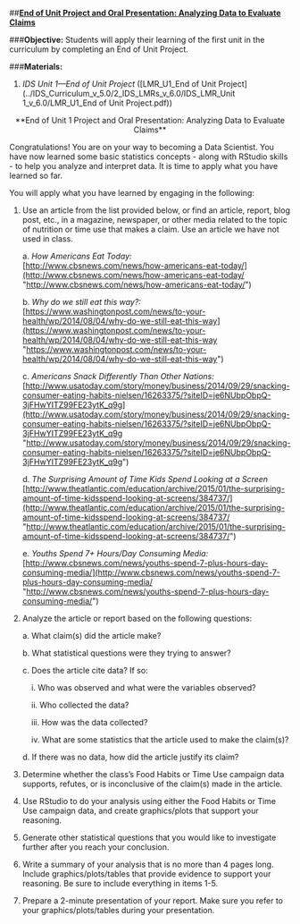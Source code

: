 ##**<u>End of Unit Project and Oral Presentation: Analyzing Data to Evaluate Claims</u>**

###**Objective:**
Students will apply their learning of the first unit in the curriculum by completing an End of Unit Project.

###**Materials:**
1. *IDS Unit 1—End of Unit Project* ([LMR_U1_End of Unit Project](../IDS_Curriculum_v_5.0/2_IDS_LMRs_v_6.0/IDS_LMR_Unit 1_v_6.0/LMR_U1_End of Unit Project.pdf))

<center>**End of Unit 1 Project and Oral Presentation: Analyzing Data to Evaluate Claims**</center>

Congratulations! You are on your way to becoming a Data Scientist. You have now learned some basic
statistics concepts - along with RStudio skills - to help you analyze and interpret data. It is time to apply
what you have learned so far.

You will apply what you have learned by engaging in the following:

1. Use an article from the list provided below, or find an article, report, blog post, etc., in a
magazine, newspaper, or other media related to the topic of nutrition or time use that makes a
claim. Use an article we have not used in class.

    a. *How Americans Eat Today:*<br>
    [http://www.cbsnews.com/news/how-americans-eat-today/](http://www.cbsnews.com/news/how-americans-eat-today/ "http://www.cbsnews.com/news/how-americans-eat-today/")    

    b. *Why do we still eat this way?:*<br> 
    [https://www.washingtonpost.com/news/to-your-health/wp/2014/08/04/why-do-we-still-eat-this-way](https://www.washingtonpost.com/news/to-your-health/wp/2014/08/04/why-do-we-still-eat-this-way "https://www.washingtonpost.com/news/to-your-health/wp/2014/08/04/why-do-we-still-eat-this-way")

    c. *Americans Snack Differently Than Other Nations:*<br>
    [http://www.usatoday.com/story/money/business/2014/09/29/snacking-consumer-eating-habits-nielsen/16263375/?siteID=je6NUbpObpQ-3jFHwYITZ99FE23ytK_q9g](http://www.usatoday.com/story/money/business/2014/09/29/snacking-consumer-eating-habits-nielsen/16263375/?siteID=je6NUbpObpQ-3jFHwYITZ99FE23ytK_q9g "http://www.usatoday.com/story/money/business/2014/09/29/snacking-consumer-eating-habits-nielsen/16263375/?siteID=je6NUbpObpQ-3jFHwYITZ99FE23ytK_q9g")    

    d. *The Surprising Amount of Time Kids Spend Looking at a Screen*<br> [http://www.theatlantic.com/education/archive/2015/01/the-surprising-amount-of-time-kidsspend-looking-at-screens/384737/](http://www.theatlantic.com/education/archive/2015/01/the-surprising-amount-of-time-kidsspend-looking-at-screens/384737/ "http://www.theatlantic.com/education/archive/2015/01/the-surprising-amount-of-time-kidsspend-looking-at-screens/384737/")
    

    e. *Youths Spend 7+ Hours/Day Consuming Media:*<br>
    [http://www.cbsnews.com/news/youths-spend-7-plus-hours-day-consuming-media/](http://www.cbsnews.com/news/youths-spend-7-plus-hours-day-consuming-media/ "http://www.cbsnews.com/news/youths-spend-7-plus-hours-day-consuming-media/")    

2. Analyze the article or report based on the following questions:

    a. What claim(s) did the article make?

    b. What statistical questions were they trying to answer?

    c. Does the article cite data? If so:

    &nbsp;&nbsp;&nbsp;&nbsp;i. Who was observed and what were the variables observed?

    &nbsp;&nbsp;&nbsp;&nbsp;ii. Who collected the data?

    &nbsp;&nbsp;&nbsp;&nbsp;iii. How was the data collected?

    &nbsp;&nbsp;&nbsp;&nbsp;iv. What are some statistics that the article used to make the claim(s)?

    d. If there was no data, how did the article justify its claim?

3. Determine whether the class’s Food Habits or Time Use campaign data supports, refutes, or is
inconclusive of the claim(s) made in the article.

4. Use RStudio to do your analysis using either the Food Habits or Time Use campaign data, and
create graphics/plots that support your reasoning.

5. Generate other statistical questions that you would like to investigate further after you reach your
conclusion.

6. Write a summary of your analysis that is no more than 4 pages long. Include graphics/plots/tables
that provide evidence to support your reasoning. Be sure to include everything in items 1-5.

7. Prepare a 2-minute presentation of your report. Make sure you refer to your graphics/plots/tables
during your presentation.